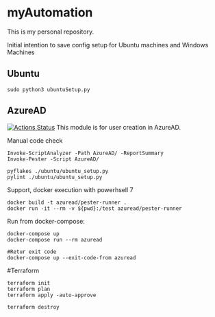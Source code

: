 # myAutomation
This is my personal repository.

Initial intention to save config setup for Ubuntu machines and Windows Machines

## Ubuntu

```
sudo python3 ubuntuSetup.py
```

## AzureAD
[![Actions Status](https://github.com/kzarms/myAutomation/workflows/AzureAD/badge.svg)](https://github.com/kzarms/myAutomation/actions)
This module is for user creation in AzureAD.

Manual code check
```
Invoke-ScriptAnalyzer -Path AzureAD/ -ReportSummary
Invoke-Pester -Script AzureAD/

pyflakes ./ubuntu/ubuntu_setup.py
pylint ./ubuntu/ubuntu_setup.py
```


Support, docker execution with powerhsell 7

```
docker build -t azuread/pester-runner .
docker run -it --rm -v ${pwd}:/test azuread/pester-runner
```

Run from docker-compose:

```
docker-compose up
docker-compose run --rm azuread

#Retur exit code
docker-compose up --exit-code-from azuread
```

#Terraform

```
terraform init
terraform plan
terraform apply -auto-approve

terraform destroy
```